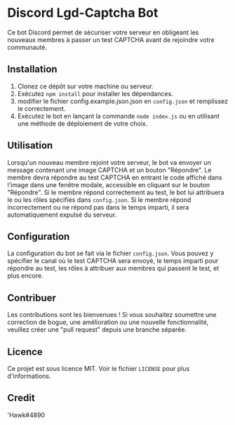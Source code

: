 # Discord Lgd-Captcha Bot

Ce bot Discord permet de sécuriser votre serveur en obligeant les nouveaux membres à passer un test CAPTCHA avant de rejoindre votre communauté.

## Installation

1. Clonez ce dépôt sur votre machine ou serveur.
2. Exécutez `npm install` pour installer les dépendances.
3. modifier le fichier config.example.json.json en `config.json` et remplissez le correctement.
4. Exécutez le bot en lançant la commande `node index.js` ou en utilisant une méthode de déploiement de votre choix.

## Utilisation

Lorsqu'un nouveau membre rejoint votre serveur, le bot va envoyer un message contenant une image CAPTCHA et un bouton "Répondre". Le membre devra répondre au test CAPTCHA en entrant le code affiché dans l'image dans une fenêtre modale, accessible en cliquant sur le bouton "Répondre". Si le membre répond correctement au test, le bot lui attribuera le ou les rôles spécifiés dans `config.json`. Si le membre répond incorrectement ou ne répond pas dans le temps imparti, il sera automatiquement expulsé du serveur.

## Configuration

La configuration du bot se fait via le fichier `config.json`. Vous pouvez y spécifier le canal où le test CAPTCHA sera envoyé, le temps imparti pour répondre au test, les rôles à attribuer aux membres qui passent le test, et plus encore.

## Contribuer

Les contributions sont les bienvenues ! Si vous souhaitez soumettre une correction de bogue, une amélioration ou une nouvelle fonctionnalité, veuillez créer une "pull request" depuis une branche séparée.

## Licence

Ce projet est sous licence MIT. Voir le fichier `LICENSE` pour plus d'informations.

## Credit
'Hawk#4890
